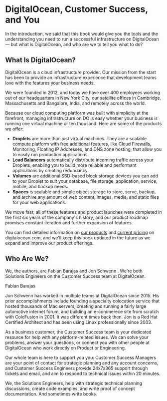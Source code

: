 # DigitalOcean, Customer Success, and You

In the introduction, we said that this book would give you the tools and the understanding you need to run a successful infrastructure on DigitalOcean — but what is DigitalOcean, and who are we to tell you what to do?

## What Is DigitalOcean?

<!-- NOTE (Hazel): I summarized this section, leaning heavily on our public-facing copy. We can augment and revise this as we go to tailor it to our audience, but I don't think I can do better than our product marketers at describing our products and company in an appealing way. :) -->

<!-- NOTE (Jon): Do we want to get into IaaS vs PaaS/SaaS and outline what we really offer?  Example graphic: https://support.nyc3.digitaloceanspaces.com/separation-of-responsibilities.png -->

DigitalOcean is a cloud infrastructure provider. Our mission from the start has been to provide an infrastructure experience that development teams love with the features your business needs.

We were founded in 2012, and today we have over 400 employees working out of our headquarters in New York City, our satellite offices in Cambridge, Massachusetts and Bangalore, India, and remotely across the world.

Because our cloud computing platform was built with simplicity at the forefront, managing infrastructure on DO is easy whether your business is running one virtual machine or ten thousand. Here are some of the products we offer:

* **Droplets** are more than just virtual machines. They are a scalable compute platform with free additional features, like Cloud Firewalls, Monitoring, Floating IP Addresses, and DNS zone hosting, that allow you to easily run production applications.
* **Load Balancers** automatically distribute incoming traffic across your Droplets, enabling you to build more reliable and performant applications by creating redundancy.
* **Volumes** are additional SSD-based block storage devices you can add to your Droplet to suit your database, file storage, application, service, mobile, and backup needs.
* **Spaces** is scalable and simple object storage to store, serve, backup, and archive any amount of web content, images, media, and static files for your web applications.

We move fast; all of these features and product launches were completed in the first six years of the company's history, <!-- TODO: Accurate? --> and our product roadmap promises constant iteration and further expansion of features.

You can find detailed information on [our products](https://www.digitalocean.com/products/) and [current pricing](https://www.digitalocean.com/pricing/) on digitalocean.com, and we'll keep this book updated in the future as we expand and improve our product offerings.

## Who Are We?

<!-- NOTE (Hazel): I think putting some self-introductions here would make the book feel more personal and approachable. It matches the tone I think you're going for, and it builds trust through transparency. -->

We, the authors, are Fabian Barajas and Jon Schwenn <!-- TODO: Want to include links to your websites/Twitter/whatever? something something personal brand. -->. We're both Solutions Engineers on the Customer Success team at DigitalOcean.

Fabian Barajas <!-- TODO: Fabian intro -->

Jon Schwenn has worked in multiple teams at DigitalOcean since 2015. His prior accomplishments include founding a specialty colocation service that hosted thousands of Mac servers, creating and running a fairly large automotive internet forum, and building an e-commerece site from scratch with ColdFusion in 2001. It was different times back then. Jon is a Red Hat Certified Architect and has been using Linux professionally since 2003. 

As a business customer, the Customer Success team is your dedicated resource for help with any platform-related issues. We can solve your problems, answer your questions, or connect you with other people at DigitalOcean who work directly on Product or Engineering.

Our whole team is here to support you you: Customer Success Managers are your point of contact for strategic planning and any account concerns, and Customer Success Engineers provide 24x7x365 support through tickets and email, and aim to respond to technical issues within 20 minutes.

We, the Solutions Engineers, help with strategic technical planning discussions, create code examples, and write proof of concept documentation. And sometimes write books.